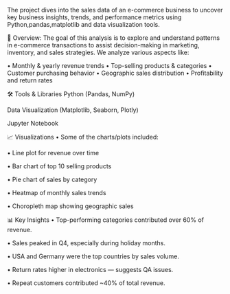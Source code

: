 The project dives into the sales data of an e-commerce business to uncover key business insights, trends, and performance metrics using Python,pandas,matplotlib and data visualization tools.

📌 Overview:
The goal of this analysis is to explore and understand patterns in e-commerce transactions to assist decision-making in marketing, inventory, and sales strategies. We analyze various aspects like:

• Monthly & yearly revenue trends
• Top-selling products & categories
• Customer purchasing behavior
• Geographic sales distribution
• Profitability and return rates 

🛠️ Tools & Libraries
Python (Pandas, NumPy)

Data Visualization (Matplotlib, Seaborn, Plotly)

Jupyter Notebook

📈 Visualizations
• Some of the charts/plots included:

• Line plot for revenue over time

• Bar chart of top 10 selling products

• Pie chart of sales by category

• Heatmap of monthly sales trends

• Choropleth map showing geographic sales 

📊 Key Insights
• Top-performing categories contributed over 60% of revenue.

• Sales peaked in Q4, especially during holiday months.

• USA and Germany were the top countries by sales volume.

• Return rates higher in electronics — suggests QA issues.

• Repeat customers contributed ~40% of total revenue.

